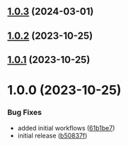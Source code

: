 ## [1.0.3](https://github.com/mBlomsterberg/hanayama-workflows/compare/v1.0.2...v1.0.3) (2024-03-01)

## [1.0.2](https://github.com/mBlomsterberg/hanayama-workflows/compare/v1.0.1...v1.0.2) (2023-10-25)

## [1.0.1](https://github.com/mBlomsterberg/hanayama-workflows/compare/v1.0.0...v1.0.1) (2023-10-25)

# 1.0.0 (2023-10-25)


### Bug Fixes

* added initial workflows ([61b1be7](https://github.com/mBlomsterberg/hanayama-workflows/commit/61b1be702731075e39170a4ca4510c1bd922b4e9))
* initial release ([b50837f](https://github.com/mBlomsterberg/hanayama-workflows/commit/b50837f29e9ae01c05b45db3e5c853c901a31cd3))
